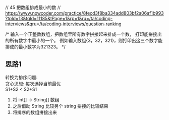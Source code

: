 // 45 把数组排成最小的数
// https://www.nowcoder.com/practice/8fecd3f8ba334add803bf2a06af1b993?tpId=13&tqId=11185&tPage=1&rp=1&ru=/ta/coding-interviews&qru=/ta/coding-interviews/question-ranking

/*
输入一个正整数数组，把数组里所有数字拼接起来排成一个数，
打印能拼接出的所有数字中最小的一个。
例如输入数组{3，32，321}，则打印出这三个数字能排成的最小数字为321323。
 */

## 思路1
转换为排序问题:  
贪心思想: 每次选择当前最优  
S1+S2 < S2+S1  

1) 将 int[] -> String[] 数组
2) 之后借助 String 比较另个 string 拼接的比较结果
3) 将排序的数组拼接出来
  
